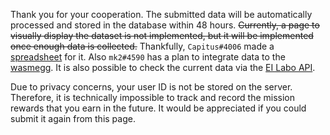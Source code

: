 Thank you for your cooperation. The submitted data will be automatically processed and stored in the database within 48 hours. ~~Currently, a page to visually display the dataset is not implemented, but it will be implemented once enough data is collected.~~
Thankfully, `Capitus#4006` made a [spreadsheet](https://docs.google.com/spreadsheets/d/1G7XZVD6LzUcUNMQzUGs-JuTlu0roKnqzBgKlR97Fbfo/edit?usp=sharing) for it. Also `mk2#4590` has a plan to integrate data to the [wasmegg](https://wasmegg.netlify.app/).
It is also possible to check the current data via the [EI Labo API](https://api.ei.mikit.app/).

Due to privacy concerns, your user ID is not be stored on the server. Therefore, it is technically impossible to track and record the mission rewards that you earn in the future. It would be appreciated if you could submit it again from this page.
